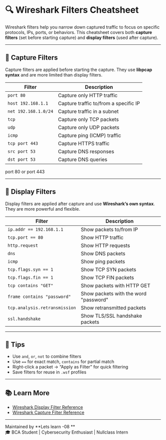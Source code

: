 # 🔍 Wireshark Filters Cheatsheet

Wireshark filters help you narrow down captured traffic to focus on specific protocols, IPs, ports, or behaviors. This cheatsheet covers both **capture filters** (set before starting capture) and **display filters** (used after capture).

---

## 🎯 Capture Filters

Capture filters are applied before starting the capture. They use **libpcap syntax** and are more limited than display filters.

| Filter | Description |
|--------|-------------|
| `port 80` | Capture only HTTP traffic |
| `host 192.168.1.1` | Capture traffic to/from a specific IP |
| `net 192.168.1.0/24` | Capture traffic in a subnet |
| `tcp` | Capture only TCP packets |
| `udp` | Capture only UDP packets |
| `icmp` | Capture ping (ICMP) traffic |
| `tcp port 443` | Capture HTTPS traffic |
| `src port 53` | Capture DNS responses |
| `dst port 53` | Capture DNS queries |

port 80 or port 443

---

## 🧪 Display Filters

Display filters are applied after capture and use **Wireshark’s own syntax**. They are more powerful and flexible.

| Filter | Description |
|--------|-------------|
| `ip.addr == 192.168.1.1` | Show packets to/from IP |
| `tcp.port == 80` | Show HTTP traffic |
| `http.request` | Show HTTP requests |
| `dns` | Show DNS packets |
| `icmp` | Show ping packets |
| `tcp.flags.syn == 1` | Show TCP SYN packets |
| `tcp.flags.fin == 1` | Show TCP FIN packets |
| `tcp contains "GET"` | Show packets with HTTP GET |
| `frame contains "password"` | Show packets with the word "password" |
| `tcp.analysis.retransmission` | Show retransmitted packets |
| `ssl.handshake` | Show TLS/SSL handshake packets |

---


## 🧠 Tips

- Use `and`, `or`, `not` to combine filters
- Use `==` for exact match, `contains` for partial match
- Right-click a packet → “Apply as Filter” for quick filtering
- Save filters for reuse in `.wsf` profiles

---

## 📚 Learn More

- [Wireshark Display Filter Reference](https://wiki.wireshark.org/DisplayFilters)
- [Wireshark Capture Filter Reference](https://wiki.wireshark.org/CaptureFilters)

---

Maintained by **Lets learn -08 **  
🎓 BCA Student | Cybersecurity Enthusiast | Nullclass Intern
